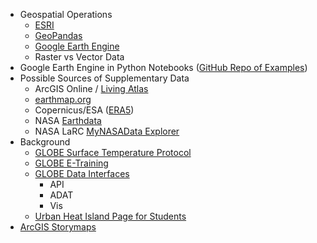 * Geospatial Operations  
  * [ESRI](https://developers.arcgis.com/python/latest/guide/part3-spatial-operations-on-geometries/)  
  * [GeoPandas](https://geopandas.org/en/stable/docs/user_guide/set_operations.html)  
  * [Google Earth Engine](https://developers.google.com/earth-engine/tutorials/community/beginners-cookbook)  
  * Raster vs Vector Data  
* Google Earth Engine in Python Notebooks ([GitHub Repo of Examples](https://github.com/giswqs/earthengine-py-notebooks/tree/master))  
* Possible Sources of Supplementary Data  
  * ArcGIS Online / [Living Atlas](https://livingatlas.arcgis.com/en/home/)  
  * [earthmap.org](http://earthmap.org)  
  * Copernicus/ESA ([ERA5](https://cds.climate.copernicus.eu/datasets/reanalysis-era5-single-levels?tab=overview))  
  * NASA [Earthdata](https://search.earthdata.nasa.gov/)  
  * NASA LaRC [MyNASAData Explorer](https://larc-mynasadata-2df7cce0.projects.earthengine.app/view/earth-system-data-explorer)  
* Background
  * [GLOBE Surface Temperature Protocol](https://www.globe.gov/web/atmosphere/protocols/surface-temperature)
  * [GLOBE E-Training](https://www.globe.gov/get-trained/protocol-etraining/protocol-etraining-modules/etraining-modules//16867642/12267)
  * [GLOBE Data Interfaces](https://www.globe.gov/globe-data)
    * API
    * ADAT
    * Vis
  * [Urban Heat Island Page for Students](https://sites.google.com/view/uhieforstudents/home?authuser=0)
* [ArcGIS Storymaps](https://storymaps.arcgis.com)
